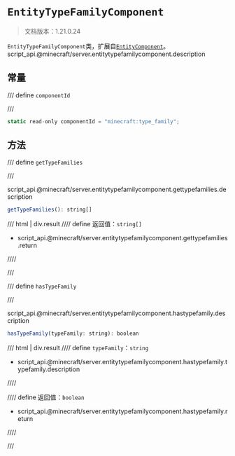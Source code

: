 # `EntityTypeFamilyComponent`

> 文档版本：1.21.0.24

`EntityTypeFamilyComponent`类，扩展自[`EntityComponent`](./entitycomponent.md)。script_api.@minecraft/server.entitytypefamilycomponent.description

## 常量

/// define
`componentId`


///

```js
static read-only componentId = "minecraft:type_family";
```


## 方法

/// define
`getTypeFamilies`


///

script_api.@minecraft/server.entitytypefamilycomponent.gettypefamilies.description

```js
getTypeFamilies(): string[]
```

/// html | div.result
//// define
返回值：`string[]`

- script_api.@minecraft/server.entitytypefamilycomponent.gettypefamilies.return


////

///


/// define
`hasTypeFamily`


///

script_api.@minecraft/server.entitytypefamilycomponent.hastypefamily.description

```js
hasTypeFamily(typeFamily: string): boolean
```

/// html | div.result
//// define
`typeFamily`：`string`

- script_api.@minecraft/server.entitytypefamilycomponent.hastypefamily.typefamily.description


////

//// define
返回值：`boolean`

- script_api.@minecraft/server.entitytypefamilycomponent.hastypefamily.return


////

///

